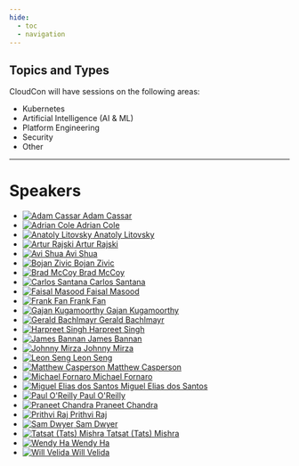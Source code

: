 ```yaml
---
hide:
  - toc
  - navigation
---
```


## Topics and Types

CloudCon will have sessions on the following areas:

* Kubernetes
* Artificial Intelligence (AI & ML)
* Platform Engineering
* Security
* Other

---

# Speakers

<div class="grid cards" markdown>

- [![Adam Cassar](images/speakers/headshots/AdamCassar.png) Adam Cassar](abstracts/AdamCassar.md)
- [![Adrian Cole](images/speakers/headshots/AdrianCole.png) Adrian Cole](abstracts/AdrianCole.md)
- [![Anatoly Litovsky](images/speakers/headshots/AnatolyLitovsky.png) Anatoly Litovsky](abstracts/AnatolyLitovsky.md)
- [![Artur Rajski](images/speakers/headshots/ArturRajski.png) Artur Rajski](abstracts/ArturRajski.md)
- [![Avi Shua](images/speakers/headshots/AviShua.png) Avi Shua](abstracts/AviShua.md)
- [![Bojan Zivic](images/speakers/headshots/BojanZivic.png) Bojan Zivic](abstracts/BojanZivic.md)
- [![Brad McCoy](images/speakers/headshots/BradMcCoy.png) Brad McCoy](abstracts/BradMcCoy.md)
- [![Carlos Santana](images/speakers/headshots/CarlosSantana.png) Carlos Santana](abstracts/CarlosSantana.md)
- [![Faisal Masood](images/speakers/headshots/FaisalMasood.png) Faisal Masood](abstracts/FrankFan.md)
- [![Frank Fan](images/speakers/headshots/FrankFan.png) Frank Fan](abstracts/FrankFan.md)
- [![Gajan Kugamoorthy](images/speakers/headshots/GajanKugamoorthy.png) Gajan Kugamoorthy](abstracts/GajanKugamoorthy.md)
- [![Gerald Bachlmayr](images/speakers/headshots/GeraldBachlmayr.png) Gerald Bachlmayr](abstracts/GeraldBachlmayr.md)
- [![Harpreet Singh](images/speakers/headshots/HarpreetSingh.png) Harpreet Singh](abstracts/HarpreetSingh.md)
- [![James Bannan](images/speakers/headshots/JamesBannan.png) James Bannan](abstracts/JamesBannan.md)
- [![Johnny Mirza](images/speakers/headshots/JohnnyMirza.png) Johnny Mirza](abstracts/JohnnyMirza.md)
- [![Leon Seng](images/speakers/headshots/LeonSeng.png) Leon Seng](abstracts/LeonSeng.md)
- [![Matthew Casperson](images/speakers/headshots/MatthewCasperson.png) Matthew Casperson](abstracts/MatthewCasperson.md)
- [![Michael Fornaro](images/speakers/headshots/MichaelFornaro.png) Michael Fornaro](abstracts/MichaelFornaro.md)
- [![Miguel Elias dos Santos](images/speakers/headshots/MiguelEliasdosSantos.png) Miguel Elias dos Santos](abstracts/MiguelEliasdosSantos.md)
- [![Paul O'Reilly](images/speakers/headshots/PaulOReilly.png) Paul O'Reilly](abstracts/PaulOReilly.md)
- [![Praneet Chandra](image/speakers/headshots/PraneetChandra.png) Praneet Chandra](abstracts/PraneetChandra.md)
- [![Prithvi Raj](images/speakers/headshots/PrithviRaj.png) Prithvi Raj](abstracts/PrithviRaj.md)
- [![Sam Dwyer](images/speakers/headshots/SamDwyer.png) Sam Dwyer](abstracts/SamDwyer.md)
- [![Tatsat (Tats) Mishra](images/speakers/headshots/TatsatMishra.png) Tatsat (Tats) Mishra](abstracts/TatsatMishra.md)
- [![Wendy Ha](images/speakers/headshots/WendyHa.png) Wendy Ha](abstracts/WendyHa.md)
- [![Will Velida](images/speakers/headshots/WillVelida.png) Will Velida](abstracts/WillVelida.md)

</div>